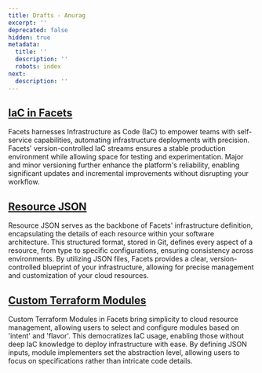 ```yaml
---
title: Drafts - Anurag
excerpt: ''
deprecated: false
hidden: true
metadata:
  title: ''
  description: ''
  robots: index
next:
  description: ''
---
```

## [IaC in Facets](doc:iac-using-facets)

Facets harnesses Infrastructure as Code (IaC) to empower teams with self-service capabilities, automating infrastructure deployments with precision. Facets' version-controlled IaC streams ensures a stable production environment while allowing space for testing and experimentation. Major and minor versioning further enhance the platform's reliability, enabling significant updates and incremental improvements without disrupting your workflow.

## [Resource JSON](doc:resource-json)

Resource JSON serves as the backbone of Facets' infrastructure definition, encapsulating the details of each resource within your software architecture. This structured format, stored in Git, defines every aspect of a resource, from type to specific configurations, ensuring consistency across environments. By utilizing JSON files, Facets provides a clear, version-controlled blueprint of your infrastructure, allowing for precise management and customization of your cloud resources.

## [Custom Terraform Modules](doc:custom-terraform-modules)

Custom Terraform Modules in Facets bring simplicity to cloud resource management, allowing users to select and configure modules based on 'intent' and 'flavor'. This democratizes IaC usage, enabling those without deep IaC knowledge to deploy infrastructure with ease. By defining JSON inputs, module implementers set the abstraction level, allowing users to focus on specifications rather than intricate code details.
